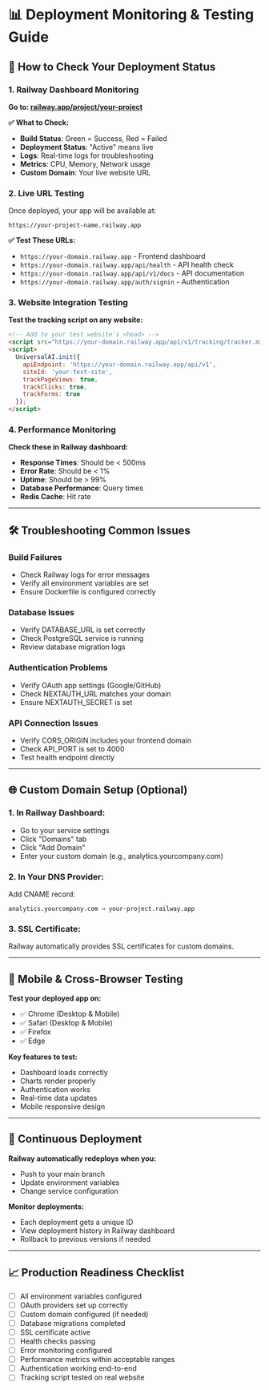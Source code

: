 # 📊 Deployment Monitoring & Testing Guide

## 🎯 **How to Check Your Deployment Status**

### **1. Railway Dashboard Monitoring**

**Go to: [railway.app/project/your-project](https://railway.app)**

**✅ What to Check:**
- **Build Status**: Green = Success, Red = Failed
- **Deployment Status**: "Active" means live
- **Logs**: Real-time logs for troubleshooting
- **Metrics**: CPU, Memory, Network usage
- **Custom Domain**: Your live website URL

### **2. Live URL Testing**

Once deployed, your app will be available at:
```
https://your-project-name.railway.app
```

**✅ Test These URLs:**
- `https://your-domain.railway.app` - Frontend dashboard
- `https://your-domain.railway.app/api/health` - API health check
- `https://your-domain.railway.app/api/v1/docs` - API documentation
- `https://your-domain.railway.app/auth/signin` - Authentication

### **3. Website Integration Testing**

**Test the tracking script on any website:**

```html
<!-- Add to your test website's <head> -->
<script src="https://your-domain.railway.app/api/v1/tracking/tracker.min.js"></script>
<script>
  UniversalAI.init({
    apiEndpoint: 'https://your-domain.railway.app/api/v1',
    siteId: 'your-test-site',
    trackPageViews: true,
    trackClicks: true,
    trackForms: true
  });
</script>
```

### **4. Performance Monitoring**

**Check these in Railway dashboard:**
- **Response Times**: Should be < 500ms
- **Error Rate**: Should be < 1%
- **Uptime**: Should be > 99%
- **Database Performance**: Query times
- **Redis Cache**: Hit rate

---

## 🛠️ **Troubleshooting Common Issues**

### **Build Failures**
- Check Railway logs for error messages
- Verify all environment variables are set
- Ensure Dockerfile is configured correctly

### **Database Issues**
- Verify DATABASE_URL is set correctly
- Check PostgreSQL service is running
- Review database migration logs

### **Authentication Problems**
- Verify OAuth app settings (Google/GitHub)
- Check NEXTAUTH_URL matches your domain
- Ensure NEXTAUTH_SECRET is set

### **API Connection Issues**
- Verify CORS_ORIGIN includes your frontend domain
- Check API_PORT is set to 4000
- Test health endpoint directly

---

## 🌐 **Custom Domain Setup (Optional)**

### **1. In Railway Dashboard:**
- Go to your service settings
- Click "Domains" tab
- Click "Add Domain"
- Enter your custom domain (e.g., analytics.yourcompany.com)

### **2. In Your DNS Provider:**
Add CNAME record:
```
analytics.yourcompany.com → your-project.railway.app
```

### **3. SSL Certificate:**
Railway automatically provides SSL certificates for custom domains.

---

## 📱 **Mobile & Cross-Browser Testing**

**Test your deployed app on:**
- ✅ Chrome (Desktop & Mobile)
- ✅ Safari (Desktop & Mobile)
- ✅ Firefox
- ✅ Edge

**Key features to test:**
- Dashboard loads correctly
- Charts render properly
- Authentication works
- Real-time data updates
- Mobile responsive design

---

## 🔄 **Continuous Deployment**

**Railway automatically redeploys when you:**
- Push to your main branch
- Update environment variables
- Change service configuration

**Monitor deployments:**
- Each deployment gets a unique ID
- View deployment history in Railway dashboard
- Rollback to previous versions if needed

---

## 📈 **Production Readiness Checklist**

- [ ] All environment variables configured
- [ ] OAuth providers set up correctly
- [ ] Custom domain configured (if needed)
- [ ] Database migrations completed
- [ ] SSL certificate active
- [ ] Health checks passing
- [ ] Error monitoring configured
- [ ] Performance metrics within acceptable ranges
- [ ] Authentication working end-to-end
- [ ] Tracking script tested on real website

